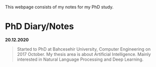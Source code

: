 This webpage consists of my notes for my PhD study.

# PhD Diary/Notes
**20.12.2020**
> Started to PhD at Bahcesehir University, Computer Engineering on 2017 October.
> My thesis area is about Artificial Intelligence. Mainly interested in Natural
> Language Processing and Deep Learning.

